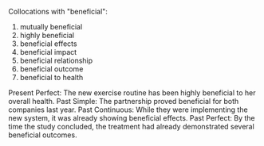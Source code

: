 Collocations with "beneficial":

1. mutually beneficial
2. highly beneficial
3. beneficial effects
4. beneficial impact
5. beneficial relationship
6. beneficial outcome
7. beneficial to health

Present Perfect: The new exercise routine has been highly beneficial to her overall health.
Past Simple: The partnership proved beneficial for both companies last year.
Past Continuous: While they were implementing the new system, it was already showing beneficial effects.
Past Perfect: By the time the study concluded, the treatment had already demonstrated several beneficial outcomes.